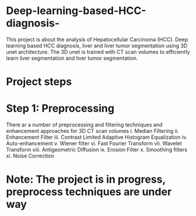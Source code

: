# Deep-learning-based-HCC-diagnosis-
This project is about the analysis of Hepatocellular Carcinoma (HCC). Deep learning based HCC diagnosis, liver and liver tumor segmentation using 3D unet architecture. The 3D unet is trained with CT scan volumes to efficiently learn liver segmentation and liver tumor segmentation.
# Project steps
# Step 1: Preprocessing 
There ar a number of preprocessing and filtering techniques and enhancement approaches for 3D CT scan volumes
i. Median Filtering
ii. Enhancement Filter 
iii. Contrast Limited Adaptive Histogram Equalization 
iv. Auto-enhancement 
v. Wiener filter
vi. Fast Fourier Transform 
vii. Wavelet Transform
viii. Antigeometric Diffusion 
ix. Erosion Filter 
x. Smoothing filters
xi. Noise Correction

# Note: The project is in progress, preprocess techniques are under way

